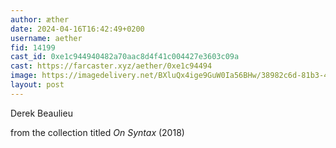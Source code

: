 ```yaml
---
author: æther
date: 2024-04-16T16:42:49+0200
username: aether
fid: 14199
cast_id: 0xe1c944940482a70aac8d4f41c004427e3603c09a
cast: https://farcaster.xyz/aether/0xe1c94494
image: https://imagedelivery.net/BXluQx4ige9GuW0Ia56BHw/38982c6d-81b3-4842-da00-8b25b51bd600/original
layout: post
---
```


Derek Beaulieu

from the collection titled _On Syntax_ (2018)

<img src='https://imagedelivery.net/BXluQx4ige9GuW0Ia56BHw/38982c6d-81b3-4842-da00-8b25b51bd600/original' alt='' referrerpolicy='no-referrer'/>
